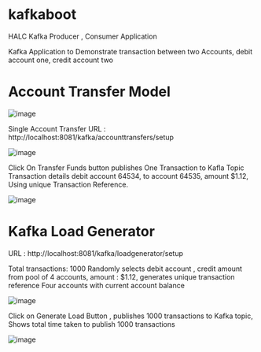 # kafkaboot
HALC Kafka Producer , Consumer Application

Kafka Application to Demonstrate transaction between two Accounts, debit account one, credit account two


Account Transfer Model
======================
![image](https://user-images.githubusercontent.com/2889476/119256120-66778f00-bc02-11eb-96af-4a3159130157.png)



Single Account Transfer URL : http://localhost:8081/kafka/accounttransfers/setup

![image](https://user-images.githubusercontent.com/2889476/119256031-f963f980-bc01-11eb-890a-ffb4b2bd8766.png)


Click On Transfer Funds button publishes  One Transaction to Kafla Topic 
Transaction details debit account 64534,  to account 64535, amount $1.12, Using unique Transaction Reference.

![image](https://user-images.githubusercontent.com/2889476/119256228-0a613a80-bc03-11eb-8c97-2f65c1eb372c.png)


Kafka Load Generator
=====================
URL : http://localhost:8081/kafka/loadgenerator/setup

Total transactions: 1000
Randomly selects debit account , credit amount from pool of 4 accounts, amount : $1.12, generates unique transaction reference
Four accounts with current account balance

![image](https://user-images.githubusercontent.com/2889476/119256369-bacf3e80-bc03-11eb-9468-460c8b6ceb1e.png)

Click on Generate Load Button , publishes 1000 transactions to Kafka topic,
Shows total time taken to publish 1000 transactions


![image](https://user-images.githubusercontent.com/2889476/119256648-0b936700-bc05-11eb-8581-036646897586.png)
